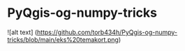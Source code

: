 # PyQgis-og-numpy-tricks

![alt text] (https://github.com/torb434h/PyQgis-og-numpy-tricks/blob/main/eks%20temakort.png)
